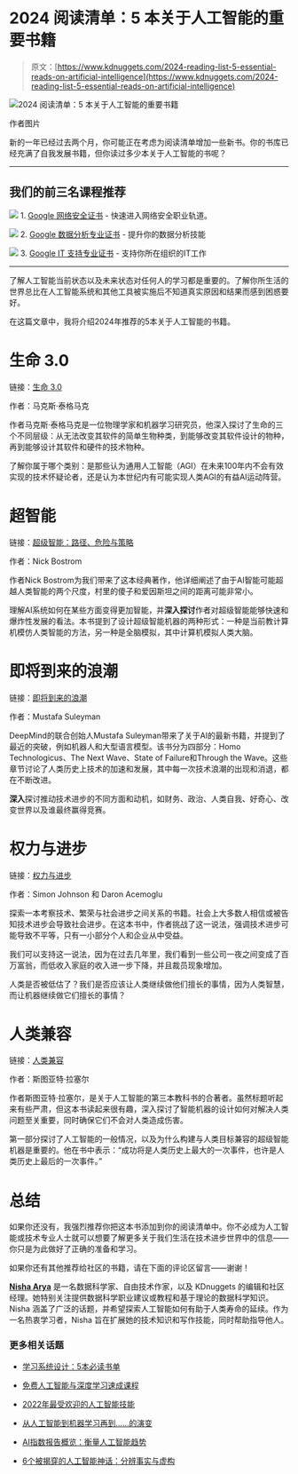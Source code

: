 # 2024 阅读清单：5 本关于人工智能的重要书籍

> 原文：[https://www.kdnuggets.com/2024-reading-list-5-essential-reads-on-artificial-intelligence](https://www.kdnuggets.com/2024-reading-list-5-essential-reads-on-artificial-intelligence)

![2024 阅读清单：5 本关于人工智能的重要书籍](../Images/9001efd39f52eb7ccdbeb497d2f1be93.png)

作者图片

新的一年已经过去两个月，你可能正在考虑为阅读清单增加一些新书。你的书库已经充满了自我发展书籍，但你读过多少本关于人工智能的书呢？

* * *

## 我们的前三名课程推荐

![](../Images/0244c01ba9267c002ef39d4907e0b8fb.png) 1\. [Google 网络安全证书](https://www.kdnuggets.com/google-cybersecurity) - 快速进入网络安全职业轨道。

![](../Images/e225c49c3c91745821c8c0368bf04711.png) 2\. [Google 数据分析专业证书](https://www.kdnuggets.com/google-data-analytics) - 提升你的数据分析技能

![](../Images/0244c01ba9267c002ef39d4907e0b8fb.png) 3\. [Google IT 支持专业证书](https://www.kdnuggets.com/google-itsupport) - 支持你所在组织的IT工作

* * *

了解人工智能当前状态以及未来状态对任何人的学习都是重要的。了解你所生活的世界总比在人工智能系统和其他工具被实施后不知道真实原因和结果而感到困惑要好。

在这篇文章中，我将介绍2024年推荐的5本关于人工智能的书籍。

# 生命 3.0

链接：[生命 3.0](https://www.amazon.co.uk/Life-3-0/dp/B07BNKQHSW/ref=sr_1_1?crid=31W98PXP80B45&dib=eyJ2IjoiMSJ9.b2JKWuMHzZ1qMhTh-1HRYKXxKiiMdz5PDRR7i-rDy-LguIUjllsCnf2ZiuRvb7caJEO_ukKmDaRfMqhkfknKZdxIuEwYkhfSZT1XMn3c11lof8TWEJh-SJJ2KWNQLLeQsW18v3kBLvSsrntWFPxA074eWa-j7GuLeP49mPkKNXz4zw4fwuhVWBEfI09b9N31DXNFk-5enruYI4_cJP4qpCaW5q3tN9QS3DvH6eDGSL0.RRcP9d6h5CnrxB_Q21UZwFUldNDZ2FlBFUaht0_v0xk&dib_tag=se&keywords=life+3.0&qid=1709028585&sprefix=life+3.0%2Caps%2C72&sr=8-1)

作者：马克斯·泰格马克

作者马克斯·泰格马克是一位物理学家和机器学习研究员，他深入探讨了生命的三个不同层级：从无法改变其软件的简单生物种类，到能够改变其软件设计的物种，再到能够设计其软件和硬件的技术物种。

了解你属于哪个类别：是那些认为通用人工智能（AGI）在未来100年内不会有效实现的技术怀疑论者，还是认为本世纪内有可能实现人类AGI的有益AI运动阵营。

# 超智能

链接：[超级智能：路径、危险与策略](https://www.amazon.co.uk/Superintelligence-Paths-Dangers-Strategies/dp/B00LPS90V6/ref=sr_1_1?crid=1KIOQ8XMS0V2U&dib=eyJ2IjoiMSJ9.CvSxHTTx1NQ-hhU5o3rvvUJn8YqRxacrXlUvGzmEOY1p7AdRqRJpLcY2pfrzmgWK.mzikQ_B09cR3fSq9s6AA6SqpkhTNGYdmMKopHURkqpw&dib_tag=se&keywords=superintelligence&qid=1709029110&s=audible&sprefix=superintelligence%2Caudible%2C64&sr=1-1)

作者：Nick Bostrom

作者Nick Bostrom为我们带来了这本经典著作，他详细阐述了由于AI智能可能超越人类智能的两个尺度，村里的傻子和爱因斯坦之间的距离可能非常小。

理解AI系统如何在某些方面变得更加智能，并**深入探讨**作者对超级智能能够快速和爆炸性发展的看法。本书提到了设计超级智能机器的两种形式：一种是当前教计算机模仿人类智能的方法，另一种是全脑模拟，其中计算机模拟人类大脑。

# 即将到来的浪潮

链接：[即将到来的浪潮](https://www.amazon.co.uk/Coming-Wave-I-Twenty-First-Centurys/dp/B0C78GQHML/ref=sr_1_1?crid=KX25J8ILE3SQ&dib=eyJ2IjoiMSJ9.Y75aoNxYLuDovpSVLWNx_WELH5j5OWrRot4OMF8cODOm6fU4tXap4UPSOuOBxsZi2CYCIt5qyqYi9aM0z0lEmxi4TkOrvxwpIi5VC-IhJdv1gh3S8574RKxjdTmC2GXdZyOVn4Sxi_fyB_vsDI2AFa8CaBowbCZGUQDzgkWVahc.AO_2w8yQBcU_RvGU_lGDUG8OLM9tuTZ1m_CrEEOaK_0&dib_tag=se&keywords=the+coming+wave&qid=1709029722&s=audible&sprefix=the+coming+wave%2Caudible%2C68&sr=1-1)

作者：Mustafa Suleyman

DeepMind的联合创始人Mustafa Suleyman带来了关于AI的最新书籍，并提到了最近的突破，例如机器人和大型语言模型。该书分为四部分：Homo Technologicus、The Next Wave、State of Failure和Through the Wave。这些章节讨论了人类历史上技术的加速和发展，其中每一次技术浪潮的出现和消退，都在不断改进。

**深入**探讨推动技术进步的不同方面和动机，如财务、政治、人类自我、好奇心、改变世界以及谁最终赢得竞赛。

# 权力与进步

链接：[权力与进步](https://www.amazon.co.uk/Power-Progress-Thousand-Year-Technology-Prosperity/dp/B0BSVGM138/ref=sr_1_1?crid=RDHN4HLYF97M&dib=eyJ2IjoiMSJ9.RSCpT4mJ-zVgc2f7mQHCHFJiyRFoz1af9yHIOrVoe9s4zh33t7Ae2LWEWH5mJ874MbUBPMNnWIHixiep0gMmAg1V7J71cHXKCgO4T4uLp10.OTel7b1jn6aKPZa-wAcZBzP5f0PqbZoaVwMp6YQG-II&dib_tag=se&keywords=Power+and+Progress&qid=1709030132&s=audible&sprefix=power+and+progress%2Caudible%2C91&sr=1-1)

作者：Simon Johnson 和 Daron Acemoglu

探索一本考察技术、繁荣与社会进步之间关系的书籍。社会上大多数人相信或被告知技术进步会导致社会进步。在这本书中，作者挑战了这一说法，强调技术进步可能导致不平等，只有一小部分个人和企业从中受益。

我们可以支持这一说法，因为在过去几年里，我们看到一些公司一夜之间变成了百万富翁，而低收入家庭的收入进一步下降，并且裁员现象增加。

人类是否被低估了？我们是否应该让人类继续做他们擅长的事情，因为人类智慧，而让机器继续做它们擅长的事情？

# **人类兼容**

链接：[人类兼容](https://www.amazon.co.uk/Human-Compatible-Artificial-Intelligence-Problem/dp/0525558616/ref=sr_1_2?crid=D4QOEDD661WD&dib=eyJ2IjoiMSJ9.ebrpQNtXmnt9HQtNZhGOlZbVUI44Em9XMrpLnTh4vUCRaiHZ0VW6Sc9sBqJEXIQnDmXFATi132u5yaeUAaTLUxddCL0XGVciXnAELNHe3dLKGlOxfBXgvzxU1sx1E_qGZMkLyP9xs7VbdeagtgjKcO-Dzrv4mGv5WbO7HaG1mukQvXDp8b63vBBpu6s_HxKSWjRWAtUiDXVF0hgoDMbTFciYgbXq7b5de-DVYNqaa9Q._Um7v86NzkkW61NBlYF_j96NM5-pJQxoT5UaEQopTRg&dib_tag=se&keywords=Human+Compatible&qid=1709030576&s=audible&sprefix=human+compatible%2Caudible%2C80&sr=1-2-catcorr)

作者：斯图亚特·拉塞尔

作者斯图亚特·拉塞尔，是关于人工智能的第三本教科书的合著者。虽然标题听起来有些严肃，但这本书读起来很有趣，深入探讨了智能机器的设计如何对解决人类问题至关重要，同时确保它们不会对人类造成伤害。

第一部分探讨了人工智能的一般情况，以及为什么构建与人类目标兼容的超级智能机器是重要的。他在书中表示：“成功将是人类历史上最大的一次事件，也许是人类历史上最后的一次事件。”

# 总结

如果你还没有，我强烈推荐你把这本书添加到你的阅读清单中。你不必成为人工智能或技术专业人士就可以想要了解更多关于我们生活在技术进步世界中的信息——你只是为此做好了正确的准备和学习。

如果你还有其他推荐给社区的书籍，请在下面的评论区留言——谢谢！

[](https://www.linkedin.com/in/nisha-arya-ahmed/)**[Nisha Arya](https://www.linkedin.com/in/nisha-arya-ahmed/)** 是一名数据科学家、自由技术作家，以及 KDnuggets 的编辑和社区经理。她特别关注提供数据科学职业建议或教程和基于理论的数据科学知识。Nisha 涵盖了广泛的话题，并希望探索人工智能如何有助于人类寿命的延续。作为一名热衷学习者，Nisha 旨在扩展她的技术知识和写作技能，同时帮助指导他人。

### 更多相关话题

+   [学习系统设计：5本必读书单](https://www.kdnuggets.com/learning-system-design-top-5-essential-reads)

+   [免费人工智能与深度学习速成课程](https://www.kdnuggets.com/2022/07/free-artificial-intelligence-deep-learning-crash-course.html)

+   [2022年最受欢迎的人工智能技能](https://www.kdnuggets.com/2022/08/indemand-artificial-intelligence-skills-learn-2022.html)

+   [从人工智能到机器学习再到……的演变](https://www.kdnuggets.com/2022/08/evolution-artificial-intelligence-machine-learning-data-science.html)

+   [AI指数报告概览：衡量人工智能趋势](https://www.kdnuggets.com/2023/04/overview-ai-index-report-measuring-trends-artificial-intelligence.html)

+   [6个被揭穿的人工智能神话：分辨事实与虚构](https://www.kdnuggets.com/6-artificial-intelligence-myths-debunked-separating-fact-from-fiction)
